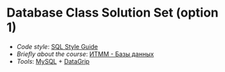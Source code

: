 # Database Class Solution Set (option 1)
* *Code style*: [SQL Style Guide](https://www.sqlstyle.guide)
* *Briefly about the course*: [ИТММ - Базы данных](http://www.itmm.unn.ru/courses/bazy-dannyh)
* *Tools*: [MySQL](https://aur.archlinux.org/packages/mysql/) + [DataGrip](https://www.jetbrains.com/datagrip/)
